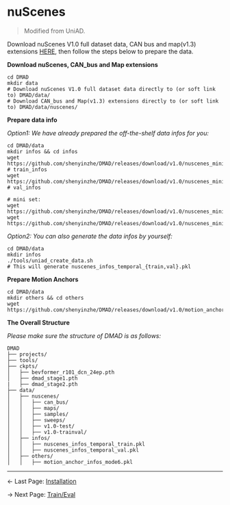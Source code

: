# nuScenes
> Modified from UniAD.


Download nuScenes V1.0 full dataset data, CAN bus and map(v1.3) extensions [HERE](https://www.nuscenes.org/download), then follow the steps below to prepare the data.


**Download nuScenes, CAN_bus and Map extensions**
```shell
cd DMAD
mkdir data
# Download nuScenes V1.0 full dataset data directly to (or soft link to) DMAD/data/
# Download CAN_bus and Map(v1.3) extensions directly to (or soft link to) DMAD/data/nuscenes/
```

**Prepare data info**


*Option1: We have already prepared the off-the-shelf data infos for you:*
```shell
cd DMAD/data
mkdir infos && cd infos
wget https://github.com/shenyinzhe/DMAD/releases/download/v1.0/nuscenes_mini_infos_temporal_train.pkl  # train_infos
wget https://github.com/shenyinzhe/DMAD/releases/download/v1.0/nuscenes_mini_infos_temporal_val.pkl  # val_infos

# mini set:
wget https://github.com/shenyinzhe/DMAD/releases/download/v1.0/nuscenes_mini_infos_temporal_train.pkl
wget https://github.com/shenyinzhe/DMAD/releases/download/v1.0/nuscenes_mini_infos_temporal_val.pkl
```


*Option2: You can also generate the data infos by yourself:*
```shell
cd DMAD/data
mkdir infos
./tools/uniad_create_data.sh
# This will generate nuscenes_infos_temporal_{train,val}.pkl
```

**Prepare Motion Anchors**
```shell
cd DMAD/data
mkdir others && cd others
wget https://github.com/shenyinzhe/DMAD/releases/download/v1.0/motion_anchor_infos_mode6.pkl
```

**The Overall Structure**

*Please make sure the structure of DMAD is as follows:*
```
DMAD
├── projects/
├── tools/
├── ckpts/
│   ├── bevformer_r101_dcn_24ep.pth
│   ├── dmad_stage1.pth
|   ├── dmad_stage2.pth
├── data/
│   ├── nuscenes/
│   │   ├── can_bus/
│   │   ├── maps/
│   │   ├── samples/
│   │   ├── sweeps/
│   │   ├── v1.0-test/
│   │   ├── v1.0-trainval/
│   ├── infos/
│   │   ├── nuscenes_infos_temporal_train.pkl
│   │   ├── nuscenes_infos_temporal_val.pkl
│   ├── others/
│   │   ├── motion_anchor_infos_mode6.pkl
```
---
<- Last Page:  [Installation](./INSTALL.md)

-> Next Page: [Train/Eval](./TRAIN_EVAL.md)